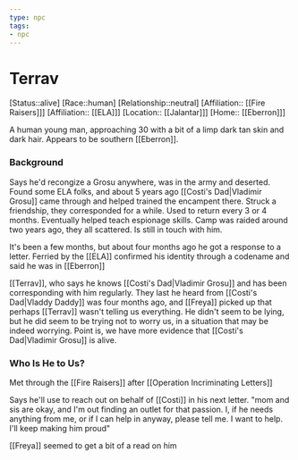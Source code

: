 ```yaml
---
type: npc
tags: 
- npc
---
```


# Terrav
[Status::alive]
[Race::human]
[Relationship::neutral]
[Affiliation:: [[Fire Raisers]]]
[Affiliation:: [[ELA]]]
[Location:: [[Jalantar]]]
[Home:: [[Eberron]]]

A human young man, approaching 30 with a bit of a limp dark tan skin and dark hair. Appears to be southern [[Eberron]]. 

### Background
Says he'd recongize a Grosu anywhere, was in the army and deserted. Found some ELA folks, and about 5 years ago [[Costi's Dad|Vladimir Grosu]] came through and helped trained the encampent there. Struck a friendship, they corresponded for a while. Used to return every 3 or 4 months. Eventually helped teach espionage skills. Camp was raided around two years ago, they all scattered. Is still in touch with him. 

It's been a few months, but about four months ago he got a response to a letter. Ferried by the [[ELA]] confirmed his identity through a codename and said he was in [[Eberron]]

[[Terrav]], who says he knows [[Costi's Dad|Vladimir Grosu]] and has been corresponding with him regularly. They last he heard from [[Costi's Dad|Vladdy Daddy]] was four months ago, and [[Freya]] picked up that perhaps [[Terrav]] wasn't telling us everything. He didn't seem to be lying, but he did seem to be trying not to worry us, in a situation that may be indeed worrying. Point is, we have more evidence that [[Costi's Dad|Vladimir Grosu]] is alive.

### Who Is He to Us?
Met through the [[Fire Raisers]] after [[Operation Incriminating Letters]]

Says he'll use to reach out on behalf of [[Costi]] in his next letter. 
	"mom and sis are okay, and I'm out finding an outlet for that passion. I, if he needs anything from me, or if I can help in anyway, please tell me. I want to help. I'll keep making him proud"

[[Freya]] seemed to get a bit of a read on him

